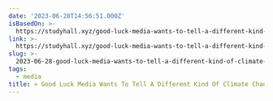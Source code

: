 ```yaml
---
date: '2023-06-28T14:56:51.000Z'
isBasedOn: >-
  https://studyhall.xyz/good-luck-media-wants-to-tell-a-different-kind-of-climate-change-story/
link: >-
  https://studyhall.xyz/good-luck-media-wants-to-tell-a-different-kind-of-climate-change-story/
slug: >-
  2023-06-28-good-luck-media-wants-to-tell-a-different-kind-of-climate-change-story
tags:
  - media
title: » Good Luck Media Wants To Tell A Different Kind Of Climate Change Story
---
```


